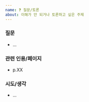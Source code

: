 ```yaml
---
name: ❓ 질문/토론
about: 이해가 안 되거나 토론하고 싶은 주제
---
```


### 질문

- ...

### 관련 인용/페이지

- p.XX

### 시도/생각

- ...
